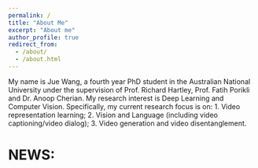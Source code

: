 ```yaml
---
permalink: /
title: "About Me"
excerpt: "About me"
author_profile: true
redirect_from: 
  - /about/
  - /about.html
---
```


My name is Jue Wang, a fourth year PhD student in the Australian National University under  the supervision of Prof. Richard Hartley, Prof. Fatih Porikli and Dr. Anoop Cherian. My research interest is Deep Learning and Computer Vision. Specifically, my current research focus is on: 1. Video representation learning; 2. Vision and Language (including video captioning/video dialog); 3. Video generation and video disentanglement.


NEWS:
======
